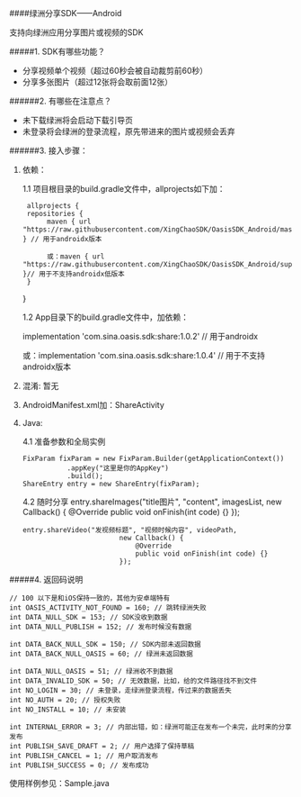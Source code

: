 ####绿洲分享SDK——Android

支持向绿洲应用分享图片或视频的SDK

#####1. SDK有哪些功能？

* 分享视频单个视频（超过60秒会被自动裁剪前60秒）
* 分享多张图片（超过12张将会取前面12张）

######2. 有哪些在注意点？

* 未下载绿洲将会启动下载引导页
* 未登录将会绿洲的登录流程，原先带进来的图片或视频会丢弃


######3. 接入步骤：

1. 依赖：

    1.1 项目根目录的build.gradle文件中，allprojects如下加：

        allprojects {
        repositories {
             maven { url "https://raw.githubusercontent.com/XingChaoSDK/OasisSDK_Android/master" } // 用于androidx版本
             
             或：maven { url "https://raw.githubusercontent.com/XingChaoSDK/OasisSDK_Android/support" }// 用于不支持androidx低版本
        }
    }

    1.2 App目录下的build.gradle文件中，加依赖：


    implementation 'com.sina.oasis.sdk:share:1.0.2' // 用于androidx
    
    或：implementation 'com.sina.oasis.sdk:share:1.0.4' // 用于不支持androidx版本

2. 混淆: 暂无

3. AndroidManifest.xml加：ShareActivity

4. Java:

    4.1 准备参数和全局实例

       FixParam fixParam = new FixParam.Builder(getApplicationContext())
                  .appKey("这里是你的AppKey")
                  .build();
       ShareEntry entry = new ShareEntry(fixParam);

     4.2 随时分享
       entry.shareImages("title图片", "content", imagesList,
                     new Callback() {
                         @Override
                         public void onFinish(int code) {}
                     });

       entry.shareVideo("发视频标题", "视频时候内容", videoPath,
                               new Callback() {
                                   @Override
                                   public void onFinish(int code) {}
                               });

#####4. 返回码说明

    // 100 以下是和iOS保持一致的，其他为安卓端特有
    int OASIS_ACTIVITY_NOT_FOUND = 160; // 跳转绿洲失败
    int DATA_NULL_SDK = 153; // SDK没收到数据
    int DATA_NULL_PUBLISH = 152; // 发布时候没有数据

    int DATA_BACK_NULL_SDK = 150; // SDK内部未返回数据
    int DATA_BACK_NULL_OASIS = 60; // 绿洲未返回数据

    int DATA_NULL_OASIS = 51; // 绿洲收不到数据
    int DATA_INVALID_SDK = 50; // 无效数据，比如，给的文件路径找不到文件
    int NO_LOGIN = 30; // 未登录，走绿洲登录流程，传过来的数据丢失
    int NO_AUTH = 20; // 授权失败
    int NO_INSTALL = 10; // 未安装

    int INTERNAL_ERROR = 3; // 内部出错，如：绿洲可能正在发布一个未完，此时来的分享发布
    int PUBLISH_SAVE_DRAFT = 2; // 用户选择了保持草稿
    int PUBLISH_CANCEL = 1; // 用户取消发布
    int PUBLISH_SUCCESS = 0; // 发布成功


使用样例参见：Sample.java
